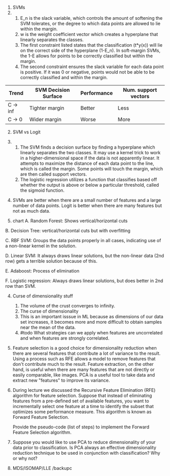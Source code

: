 1. SVMs
1.   
    1.  E_n is the slack variable, which controls the amount of softening the SVM tolerates, or the degree to which data points are allowed to lie within the margin.
    2.  w is the weight coefficient vector which creates a hyperplane that linearly separates the classes.
    3.  The first constraint listed states that the classification (t*y(x)) will lie on the correct side of the hyperplane (1-E_n). In soft-margin SVMs, the 1-E allows for points to be correctly classified but within the margin.
    4.  The second constraint ensures the slack variable for each data point is positive. If it was 0 or negative, points would not be able to be correctly classified and within the margin.

| Trend    | SVM Decision Surface | Performance | Num. support vectors |
| -------- | -------------------- | ----------- | -------------------- |
| C -> inf | Tighter margin       | Better      | Less                 |
| C -> 0   | Wider margin         | Worse       | More                     |

2. SVM vs Logit
1. 
	1. The SVM finds a decision surface by finding a hyperplane which linearly separates the two classes. It may use a kernel trick to work in a higher-dimensional space if the data is not apparently linear. It attempts to maximize the distance of each data point to the line, which is called the margin. Some points will touch the margin, which are then called support vectors.
	2. The logistic regression utilizes a function that classifies based off whether the output is above or below a particular threshold, called the sigmoid function.
2.  SVMs are better when there are a small number of features and a large number of data points. Logit is better when there are many features but not as much data.
   
3. chart
A. Random Forest: Shows vertical/horizontal cuts

B. Decision Tree: vertical/horizontal cuts but with overfitting

C. RBF SVM: Groups the data points properly in all cases, indicating use of a non-linear kernel in the solution.

D. Linear SVM: It always draws linear solutions, but the non-linear data (2nd row) gets a terrible solution because of this.

E. Adaboost: Process of elimination

F. Logistic regression: Always draws linear solutions, but does better in 2nd row than SVM.

4. Curse of dimensionality stuff
	1. The volume of the crust converges to infinity.
	2.  The curse of dimensionality
	3.  This is an important isssue in ML because as dimensions of our data set increases, it becomes more and more difficult to obtain samples near the mean of the data.
	4. #todo What strategies can we apply when features are uncorrelated and when features are strongly correlated.
5. 
	Feature selection is a good choice for dimensionality reduction when there are several features that contribute a lot of variance to the result. Using a process such as RFE allows a model to remove features that don't contribute much to the result. Feature extraction, on the other hand, is useful when there are many features that are not directly or easily comparable, like images. PCA is a useful tool to take data and extract new "features" to improve its variance.

6. During lecture we discussed the Recursive Feature Elimination (RFE) algorithm for feature selection. Suppose that instead of eliminating features from a pre-defined set of available features, you want to incrementally select one feature at a time to identify the subset that optimizes some performance measure. This algorithm is known as Forward Feature Selection.

	Provide the pseudo-code (list of steps) to implement the Forward Feature Selection algorithm.

7. Suppose you would like to use PCA to reduce dimensionality of your data prior to classification. Is PCA always an effective dimensionality reduction technique to be used in conjunction with classification? Why or why not?
8. MDS/ISOMAP/LLE
/backupc